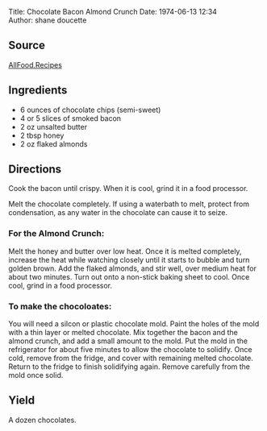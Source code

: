 Title: Chocolate Bacon Almond Crunch
Date: 1974-06-13 12:34  
Author: shane doucette  


## Source
[AllFood.Recipes](https://allfood.recipes/chocolate-bacon-almond-crunch/)


## Ingredients
+ 6 ounces of chocolate chips (semi-sweet)
+ 4 or 5 slices of smoked bacon
+ 2 oz unsalted butter
+ 2 tbsp honey
+ 2 oz flaked almonds


## Directions
Cook the bacon until crispy. When it is cool, grind it in a food processor. 

Melt the chocolate completely. If using a waterbath to melt, protect from condensation, as any water in the chocolate can cause it to seize. 

### For the Almond Crunch:
Melt the honey and butter over low heat. Once it is melted completely, increase the heat while watching closely until it starts to bubble and turn golden brown. Add the flaked almonds, and stir well, over medium heat for about two minutes. Turn out onto a non-stick baking sheet to cool. Once cool, grind in a food processor.

### To make the chocoloates:
You will need a silcon or plastic chocolate mold. Paint the holes of the mold with a thin layer or melted chocolate. Mix together the bacon and the almond crunch, and add a small amount to the mold. Put the mold in the refrigerator for about five minutes to allow the chocolate to solidify. Once cold, remove from the fridge, and cover with remaining melted chocolate. Return to the fridge to finish solidifying again. Remove carefully from the mold once solid.


## Yield
A dozen chocolates.
